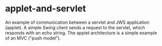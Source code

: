 # applet-and-servlet
An example of communication between a servlet and JWS application (applet). A simple Swing client sends a request to the servlet, which responds with an echo string.
The applet architecture is a simple example of an MVC ("push model").